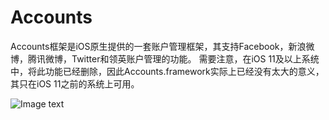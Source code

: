 # Accounts


 Accounts框架是iOS原生提供的一套账户管理框架，其支持Facebook，新浪微博，腾讯微博，Twitter和领英账户管理的功能。
 需要注意，在iOS 11及以上系统中，将此功能已经删除，因此Accounts.framework实际上已经没有太大的意义，其只在iOS 11之前的系统上可用。
 

![Image text](https://oscimg.oschina.net/oscnet/0dfea13c8f268130bdaee34d6aa7ce16e9f.jpg)
